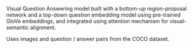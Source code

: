 Visual Question Answering model built with a bottom-up region-proposal network and a top-down question embedding model using pre-trained GloVe embeddings, and integrated using attention mechanism for visual-semantic alignment.

Uses images and question / answer pairs from the COCO dataset.
